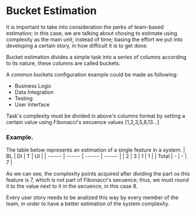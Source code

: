 # Bucket Estimation
It is important to take into consideration the perks of team-based estimation; in this case, we are talking about chosing to estimate using complexity as the main unit, instead of time; basing the effort we put into developing a certain story, in how difficult it is to get done.

Bucket estimation divides a simple task into a series of columns according to its nature, these columns are called buckets. 

A common buckets configuration example could be made as following:

  - Business Logic
  - Data Integration
  - Testing
  - User Interface
 
Task's complexity must be  divided in above's columns format by setting a certain value using Fibonacci's secuence values [1,2,3,5,8,13...]
### Example.
The table below represents an estimation of a single feature in a system.
| BL | DI | T | UI |
| ------ | ------ | ------ | ------ |
| 2 | 3 | 1 | 1 |
| Total | - | - | 7 |

As we can see, the complexity points acquired after dividing the part os this feature is 7, which is not part of Fibonacci's secuence; thus, we must round it to the value next to it in the secuence, in this case 8.

Every user story needs to be analized this way by every member of the team, in order to have a better estimation of the system complexity.
